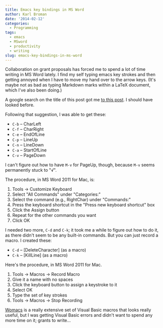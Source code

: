 ```yaml
---
title: Emacs key bindings in MS Word
author: Karl Broman
date: '2014-02-12'
categories:
  - Programming
tags:
  - emacs
  - MSword
  - productivity
  - writing
slug: emacs-key-bindings-in-ms-word
---
```


Collaboration on grant proposals has forced me to spend a lot of time writing in MS Word lately. I find my self typing emacs key strokes and then getting annoyed when I have to move my hand over to the arrow keys. (It's maybe not as bad as typing Markdown marks within a LaTeX document, which I've also been doing.)

A google search on the title of this post got me [to this post](http://emacsblog.org/2007/02/18/emacs-key-bindings-in-ms-word/). I should have looked before.

Following that suggestion, I was able to get these:

- `C-b` – CharLeft
- `C-f` – CharRight
- `C-e` – EndOfLine
- `C-p` – LineUp
- `C-n` – LineDown
- `C-a` – StartOfLine
- `C-v` – PageDown

I can't figure out how to have `M-v` for PageUp, though, because `M-v` seems permanently stuck to "√".

The procedure, in MS Word 2011 for Mac, is:

1. Tools → Customize Keyboard
2. Select "All Commands" under "Categories:"
3. Select the command (e.g., RightChar) under "Commands:"
4. Press the keyboard shortcut in the "Press new keyboard shortcut" box
5. Click the Assign button
6. Repeat for the other commands you want
7. Click OK

I needed two more, `C-d` and `C-k`; it took me a while to figure out how to do it, as there didn't seem to be any built-in commands. But you can just record a macro. I created these:

- `C-d` – [DeleteCharacter] (as a macro)
- `C-k` – [KillLine] (as a macro)

Here's the procedure, in MS Word 2011 for Mac.

1. Tools → Macros → Record Macro
2. Give it a name with no spaces
3. Click the keyboard button to assign a keystroke to it
4. Select OK
5. Type the set of key strokes
6. Tools → Macros → Stop Recording

[Womacs](http://sourceforge.net/apps/mediawiki/womacs/index.php) is a really extensive set of Visual Basic macros that looks really useful, but I was getting Visual Basic errors and didn't want to spend any more time on it; grants to write...
